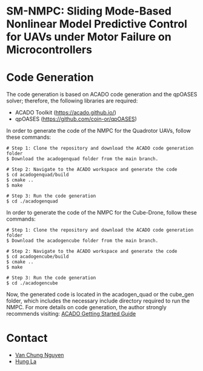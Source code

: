# SM-NMPC: Sliding Mode-Based Nonlinear Model Predictive Control for UAVs under Motor Failure on Microcontrollers

# Code Generation
The code generation is based on ACADO code generation and the qpOASES solver; therefore, the following libraries are required:
- ACADO Toolkit (https://acado.github.io/)
- qpOASES (https://github.com/coin-or/qpOASES)

In order to generate the code of the NMPC for the Quadrotor UAVs, follow these commands:
```shell
# Step 1: Clone the repository and download the ACADO code generation folder
$ Download the acadogenquad folder from the main branch.

# Step 2: Navigate to the ACADO workspace and generate the code
$ cd acadogenquad/build
$ cmake ..
$ make

# Step 3: Run the code generation
$ cd ./acadogenquad
```

In order to generate the code of the NMPC for the Cube-Drone, follow these commands:
```shell
# Step 1: Clone the repository and download the ACADO code generation folder
$ Download the acadogencube folder from the main branch.

# Step 2: Navigate to the ACADO workspace and generate the code
$ cd acadogencube/build
$ cmake ..
$ make

# Step 3: Run the code generation
$ cd ./acadogencube
```

Now, the generated code is located in the acadogen_quad or the cube_gen folder, which includes the necessary include directory required to run the NMPC. For more details on code generation, the author strongly recommends visiting: [ACADO Getting Started Guide](https://docs.ros.org/en/kinetic/api/acado/html/sim_getting_started.html)

# Contact
- [Van Chung Nguyen](mailto:vanchungn@.unr.edu)
- [Hung La](mailto:hla@unr.edu)
